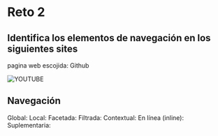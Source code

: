 # Reto 2
## Identifica los elementos de navegación en los siguientes sites
pagina web escojida: Github

![YOUTUBE](assets/img/youtube.jpg_large)

## Navegación

Global:
Local:
Facetada:
Filtrada:
Contextual:
En línea (inline):
Suplementaria:
